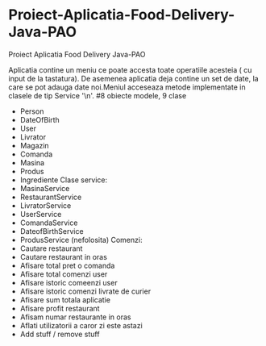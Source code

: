 # Proiect-Aplicatia-Food-Delivery-Java-PAO
Proiect Aplicatia Food Delivery Java-PAO

Aplicatia contine un meniu ce poate accesta toate operatiile acesteia ( cu input de la tastatura).
De asemenea aplicatia deja contine un set de date, la care se pot adauga date noi.Meniul acceseaza metode implementate in clasele de tip Service '\n'.
#8 obiecte modele, 9 clase
 * Person
 * DateOfBirth
 * User
 * Livrator
 * Magazin
 * Comanda
 * Masina
 * Produs
 * Ingrediente
 Clase service:
 * MasinaService
 * RestaurantService
 * LivratorService
 * UserService
 * ComandaService
 * DateofBirthService
 * ProdusService (nefolosita)
 Comenzi:
 * Cautare restaurant
 * Cautare restaurant in oras
 * Afisare total pret o comanda
 * Afisare total comenzi user
 * Afisare istoric comeenzi user
 * Afisare istoric comenzi livrate de curier
 * Afisare sum totala aplicatie
 * Afisare profit restaurant
 * Afisam numar restaurante in oras
 * Aflati utilizatorii a caror zi este astazi
 * Add stuff / remove stuff
